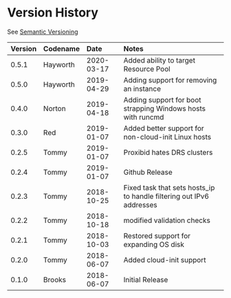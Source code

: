 # Version History

See [Semantic Versioning](http://semver.org/spec/v2.0.0.html)

|Version|Codename|Date      |Notes                                                               |
|:------|:-------|:---------|:-------------------------------------------------------------------|
|0.5.1  |Hayworth|2020-03-17|Added ability to target Resource Pool|
|0.5.0  |Hayworth|2019-04-29|Adding support for removing an instance                             |
|0.4.0  |Norton  |2019-04-18|Adding support for boot strapping Windows hosts with runcmd         |
|0.3.0  |Red     |2019-01-07|Added better support for non-cloud-init Linux hosts                 |
|0.2.5  |Tommy   |2019-01-07|Proxibid hates DRS clusters                                         |
|0.2.4  |Tommy   |2019-01-07|Github Release                                                      |
|0.2.3  |Tommy   |2018-10-25|Fixed task that sets hosts_ip to handle filtering out IPv6 addresses|
|0.2.2  |Tommy   |2018-10-18|modified validation checks                                          |
|0.2.1  |Tommy   |2018-10-03|Restored support for expanding OS disk                              |
|0.2.0  |Tommy   |2018-06-07|Added cloud-init support                                            |
|0.1.0  |Brooks  |2018-06-07|Initial Release                                                     |
